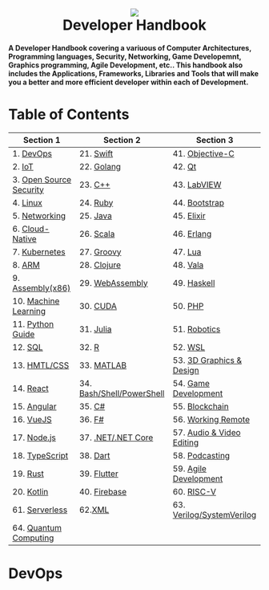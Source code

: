 <h1 align="center">
 <img src="https://user-images.githubusercontent.com/45159366/102813619-fb3d3e80-437d-11eb-88a9-ef2b87a7ef70.png">
  <br />
  Developer Handbook
</h1>

#### A Developer Handbook covering a variuous of Computer Architectures, Programming languages, Security, Networking, Game Developemnt, Graphics programming, Agile Development, etc.. This handbook also includes the Applications, Frameworks, Libraries and Tools that will make you a better and more efficient developer within each of Development.


# Table of Contents

| Section 1 | Section 2 | Section 3 |
| --------------- | --------------- | --------------- |
| 1. [DevOps]()|  21. [Swift]()| 41. [Objective-C]()|
| 2. [IoT]()| 22. [Golang]()| 42. [Qt]()| 
| 3. [Open Source Security]()| 23. [C++]()| 43. [LabVIEW]()| 
| 4. [Linux]()| 24. [Ruby]()| 44. [Bootstrap]()|
| 5. [Networking]()|  25. [Java]()| 45. [Elixir]()| 
| 6. [Cloud-Native]()| 26. [Scala]() | 46. [Erlang]()|
| 7. [Kubernetes]() | 27. [Groovy]()  | 47. [Lua]()|
| 8. [ARM]() | 28. [Clojure]()| 48. [Vala]()|
| 9. [Assembly(x86)]()| 29. [WebAssembly]()|49. [Haskell]()|
| 10. [Machine Learning]()|30. [CUDA]()| 50. [PHP]()
| 11. [Python Guide]()|31. [Julia]()|51. [Robotics]()|
| 12. [SQL]()| 32. [R]()|52. [WSL]() |
| 13. [HMTL/CSS]()| 33. [MATLAB]()|53. [3D Graphics & Design]()|
| 14. [React]()  |34. [Bash/Shell/PowerShell]() |54. [Game Development]()| 
| 15. [Angular]() | 35. [C#](https://github.com/mikeroyal/C-Sharp-Guide)|55. [Blockchain]()|
| 16. [VueJS]() | 36. [F#]()|56. [Working Remote]()|
| 17. [Node.js]()| 37. [.NET/.NET Core]()|57. [Audio & Video Editing]()|
| 18. [TypeScript]()| 38. [Dart]()|58. [Podcasting]()|
| 19. [Rust]()| 39. [Flutter]()|59. [Agile Development]()|
|20. [Kotlin]()|40. [Firebase]()|60. [RISC-V]()
|61. [Serverless]()| 62.[XML]() | 63. [Verilog/SystemVerilog]()|
|64. [Quantum Computing]()


# DevOps
